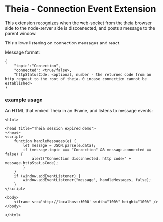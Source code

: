 # Theia - Connection Event Extension

This extension recognizes when the web-socket from the theia browser side to the node-server side is disconnected, and posts a message to the parent window.

This allows listening on connection messages and react.

Message format:
```
{
    "topic":"Connection",
    "connected": <true/false>,
    "httpStatusCode: <optional, number - the returned code from an http request to the root of theia. 0 incase connection cannot be established>
}
```

### example usage

An HTML that embed Theia in an IFrame, and listens to message events:

```
<html>

<head title="Theia session expired demo">
</head>
<script>
    function handleMessages(e) {
        let message = JSON.parse(e.data);
        if (message.topic === "Connection" && message.connected == false) {
            alert("Connection disconnected. http code=" + message.httpStatusCode);
        }
    }
    if (window.addEventListener) {
        window.addEventListener("message", handleMessages, false);
    }
</script>

<body>
    <iframe src='http://localhost:3000' width="100%" height="100%" />
</body>

</html>
```
